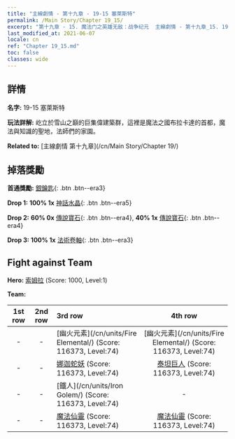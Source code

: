 ```yaml
---
title: "主線劇情 - 第十九章 - 19-15 塞萊斯特"
permalink: /Main Story/Chapter 19_15/
excerpt: "第十九章 - 15. 魔法门之英雄无敌：战争纪元  主線劇情 - 第十九章_15. 19-15 塞萊斯特"
last_modified_at: 2021-06-07
locale: cn
ref: "Chapter 19_15.md"
toc: false
classes: wide
---
```


## 詳情

 **名字:** 19-15 塞萊斯特

 **玩法詳解:** 屹立於雪山之巔的巨集偉建築群，這裡是魔法之國布拉卡達的首都，魔法與知識的聖地，法師們的家園。

 **Related to:** [主線劇情 第十九章](/cn/Main Story/Chapter 19/)

## 掉落獎勵

 **首通獎勵:** [銀鑰匙](/cn/Items/con_693/){: .btn .btn--era3}

 **Drop 1:** **100% 1x** [神話水晶](/cn/Items/mat_66/){: .btn .btn--era5}

 **Drop 2:** **60% 0x** [傳說寶石](/cn/Items/mat_58/){: .btn .btn--era4}, **40% 1x** [傳說寶石](/cn/Items/mat_58/){: .btn .btn--era4}

 **Drop 3:** **100% 1x** [法術卷軸](/cn/Items/con_694/){: .btn .btn--era3}


## Fight against Team
 **Hero:** [索姆拉](/cn/heroes/Solmyr/) (Score: 1000, Level:1)

 **Team:**


  | 1st row | 2nd row | 3rd row | 4th row |
  |:----:|:----:|:----|:----:|
  | - | - | [幽火元素](/cn/units/Fire Elemental/) (Score: 116373, Level:74)  | [幽火元素](/cn/units/Fire Elemental/) (Score: 116373, Level:74)  |
  | - | - | [娜迦蛇妖](/cn/units/Naga/) (Score: 116373, Level:74)  | [泰坦巨人](/cn/units/Giant/) (Score: 116373, Level:74)  |
  | - | - | [鐵人](/cn/units/Iron Golem/) (Score: 116373, Level:74)  | - |
  | - | - | [魔法仙靈](/cn/units/Sprite/) (Score: 116373, Level:74)  | [魔法仙靈](/cn/units/Sprite/) (Score: 116373, Level:74)  |


